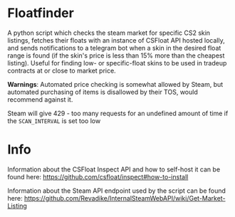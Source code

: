 # Floatfinder
A python script which checks the steam market for specific CS2 skin listings, fetches their floats with an instance of CSFloat API hosted locally, and sends notifications to a telegram bot when a skin in the desired float range is found (if the skin's price is less than 15% more than the cheapest listing). Useful for finding low- or specific-float skins to be used in tradeup contracts at or close to market price.

**Warnings**: 
Automated price checking is somewhat allowed by Steam, but automated purchasing of items is disallowed by their TOS, would recommend against it. 

Steam will give 429 - too many requests for an undefined amount of time if the `SCAN_INTERVAL` is set too low

# Info

Information about the CSFloat Inspect API and how to self-host it can be found here: https://github.com/csfloat/inspect#how-to-install

Information about the Steam API endpoint used by the script can be found here: https://github.com/Revadike/InternalSteamWebAPI/wiki/Get-Market-Listing
